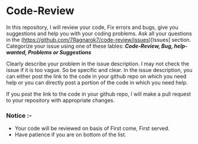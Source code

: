 # Code-Review

In this repository, I will review your code, Fix errors and bugs, give you suggestions and help you with your coding problems.
Ask all your questions in the (https://github.com/7Ragnarok7/code-review/issues)[Issues] section. Categorize your issue using one of these lables: ***Code-Review, Bug, help-wanted, Problems or Suggestions*** 

Clearly describe your problem in the issue description.
I may not check the issue if it is too vague. So be specific and clear.
In the issue description, you can either post the link to the code in your github repo on which you need help or you can directly post a portion of the code in which you need help.

If you post the link to the code in your github repo, I will make a pull request to your repository with appropriate changes.

### Notice :-

- Your code will be reviewed on basis of First come, First served.
- Have patience if you are on bottom of the list.
